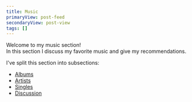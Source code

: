 ```yaml
---
title: Music
primaryView: post-feed
secondaryView: post-view
tags: []
---
```


Welcome to my music section! \
In this section I discuss my favorite music and give my recommendations.

I've split this section into subsections:
- [Albums](/music/albums)
- [Artists](/music/artists)
- [Singles](/music/singles)
- [Discussion](/music/discussion)


